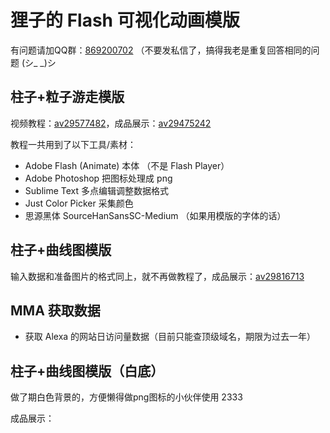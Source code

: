 # 狸子的 Flash 可视化动画模版

有问题请加QQ群：[869200702](http://qm.qq.com/cgi-bin/qm/qr?k=hgiuHM_boX1FmYgsztfpt1Bmw8r7TOcE
) （不要发私信了，搞得我老是重复回答相同的问题 (シ\_ \_)シ

## 柱子+粒子游走模版

视频教程：[av29577482](https://www.bilibili.com/video/av29577482)，成品展示：[av29475242](https://www.bilibili.com/video/av29475242)

教程一共用到了以下工具/素材：

- Adobe Flash (Animate) 本体 （不是 Flash Player）
- Adobe Photoshop 把图标处理成 png
- Sublime Text 多点编辑调整数据格式
- Just Color Picker 采集颜色
- 思源黑体 SourceHanSansSC-Medium （如果用模版的字体的话）

## 柱子+曲线图模版

输入数据和准备图片的格式同上，就不再做教程了，成品展示：[av29816713](https://www.bilibili.com/video/av29816713)

## MMA 获取数据

- 获取 Alexa 的网站日访问量数据（目前只能查顶级域名，期限为过去一年）


## 柱子+曲线图模版（白底）

做了期白色背景的，方便懒得做png图标的小伙伴使用 2333

成品展示：

